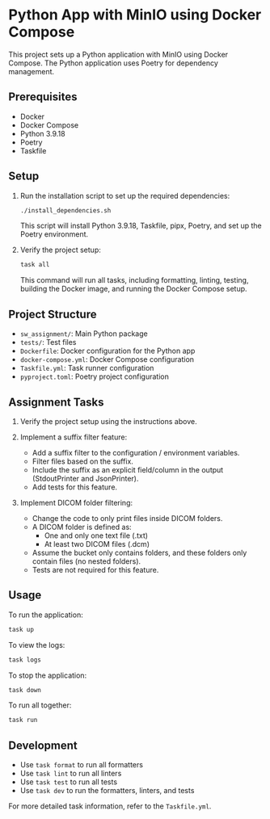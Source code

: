 # Python App with MinIO using Docker Compose

This project sets up a Python application with MinIO using Docker Compose. The Python application uses Poetry for dependency management.

## Prerequisites

- Docker
- Docker Compose
- Python 3.9.18
- Poetry
- Taskfile

## Setup

1. Run the installation script to set up the required dependencies:

    ```sh
    ./install_dependencies.sh
    ```

   This script will install Python 3.9.18, Taskfile, pipx, Poetry, and set up the Poetry environment.

2. Verify the project setup:

    ```sh
    task all
    ```

   This command will run all tasks, including formatting, linting, testing, building the Docker image, and running the Docker Compose setup.

## Project Structure

- `sw_assignment/`: Main Python package
- `tests/`: Test files
- `Dockerfile`: Docker configuration for the Python app
- `docker-compose.yml`: Docker Compose configuration
- `Taskfile.yml`: Task runner configuration
- `pyproject.toml`: Poetry project configuration

## Assignment Tasks

1. Verify the project setup using the instructions above.

2. Implement a suffix filter feature:
   - Add a suffix filter to the configuration / environment variables.
   - Filter files based on the suffix.
   - Include the suffix as an explicit field/column in the output (StdoutPrinter and JsonPrinter).
   - Add tests for this feature.

3. Implement DICOM folder filtering:
   - Change the code to only print files inside DICOM folders.
   - A DICOM folder is defined as:
     * One and only one text file (.txt)
     * At least two DICOM files (.dcm)
   - Assume the bucket only contains folders, and these folders only contain files (no nested folders).
   - Tests are not required for this feature.

## Usage

To run the application:

```sh
task up
```

To view the logs:

```sh
task logs
```

To stop the application:

```sh
task down
```

To run all together:

```sh
task run
```

## Development

- Use `task format` to run all formatters
- Use `task lint` to run all linters
- Use `task test` to run all tests
- Use `task dev` to run the formatters, linters, and tests

For more detailed task information, refer to the `Taskfile.yml`.